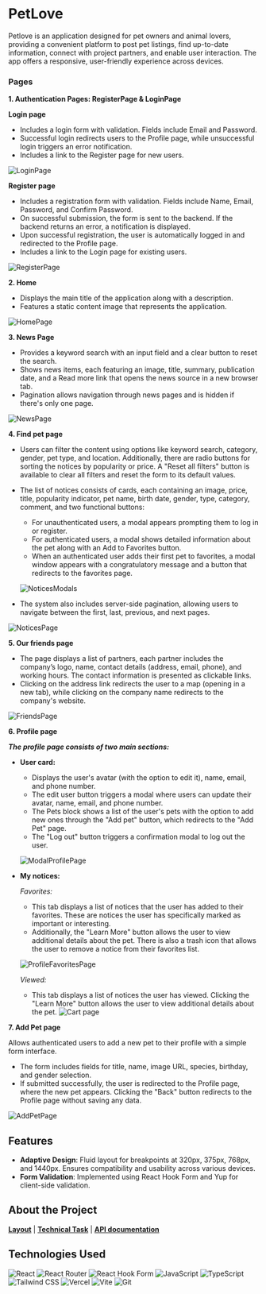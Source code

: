 # PetLove

Petlove is an application designed for pet owners and animal lovers, providing a
convenient platform to post pet listings, find up-to-date information, connect
with project partners, and enable user interaction. The app offers a responsive,
user-friendly experience across devices.

### Pages

**1. Authentication Pages: RegisterPage & LoginPage**

**Login page**

- Includes a login form with validation. Fields include Email and Password.
- Successful login redirects users to the Profile page, while unsuccessful login
  triggers an error notification.
- Includes a link to the Register page for new users.

![LoginPage](./public/1.webp)

**Register page**

- Includes a registration form with validation. Fields include Name, Email,
  Password, and Confirm Password.
- On successful submission, the form is sent to the backend. If the backend
  returns an error, a notification is displayed.
- Upon successful registration, the user is automatically logged in and
  redirected to the Profile page.
- Includes a link to the Login page for existing users.

![RegisterPage](./public/2.webp)

**2. Home**

- Displays the main title of the application along with a description.
- Features a static content image that represents the application.

![HomePage](./public/3.webp)

**3. News Page**

- Provides a keyword search with an input field and a clear button to reset the
  search.
- Shows news items, each featuring an image, title, summary, publication date,
  and a Read more link that opens the news source in a new browser tab.
- Pagination allows navigation through news pages and is hidden if there's only
  one page.

![NewsPage](./public/4.webp)

**4. Find pet page**

- Users can filter the content using options like keyword search, category,
  gender, pet type, and location. Additionally, there are radio buttons for
  sorting the notices by popularity or price. A "Reset all filters" button is
  available to clear all filters and reset the form to its default values.
- The list of notices consists of cards, each containing an image, price, title,
  popularity indicator, pet name, birth date, gender, type, category, comment,
  and two functional buttons:

    - For unauthenticated users, a modal appears prompting them to log in or register.
    - For authenticated users, a modal shows detailed information about the pet along with an Add to Favorites button.
    - When an authenticated user adds their first pet to favorites, a modal window appears with a congratulatory message and a button that redirects to the favorites page.

  ![NoticesModals](./public/5-1.webp)

- The system also includes server-side pagination, allowing users to navigate
  between the first, last, previous, and next pages.

![NoticesPage](./public/5.webp)

**5. Our friends page**

- The page displays a list of partners, each partner includes the company’s
  logo, name, contact details (address, email, phone), and working hours. The
  contact information is presented as clickable links.
- Clicking on the address link redirects the user to a map (opening in a new
  tab), while clicking on the company name redirects to the company's website.

![FriendsPage](./public/6.webp)

**6. Profile page**

**_The profile page consists of two main sections:_**

- **User card:**
  * Displays the user's avatar (with the option to edit it), name, email, and phone number.
  * The edit user button triggers a modal where users can update their avatar, name, email, and phone number.
  * The Pets block shows a list of the user's pets with the option to add new ones through the "Add pet" button, which redirects to the "Add Pet" page.
  * The "Log out" button triggers a confirmation modal to log out the user.

  ![ModalProfilePage](./public/7.webp)

- **My notices:**
  
   _Favorites:_
    - This tab displays a list of notices that the user has added to their favorites. These are notices the user has specifically marked as important or interesting. 
    - Additionally, the "Learn More" button allows the user to view additional details about the pet. There is also a trash icon that allows the user to remove a notice from their favorites list.
    
    ![ProfileFavoritesPage](./public/7-1.webp)

  _Viewed:_
    - This tab displays a list of notices the user has viewed. Clicking the "Learn More" button allows the user to view additional details about the pet.
![Cart page](./public/7-2.webp)

**7. Add Pet page**

Allows authenticated users to add a new pet to their profile with a simple form
interface.

- The form includes fields for title, name, image URL, species, birthday, and
  gender selection.
- If submitted successfully, the user is redirected to the Profile page, where
  the new pet appears. Clicking the "Back" button redirects to the Profile page
  without saving any data.

![AddPetPage](./public/8.webp)

## Features

- **Adaptive Design**: Fluid layout for breakpoints at 320px, 375px, 768px, and
  1440px. Ensures compatibility and usability across various devices.
- **Form Validation**: Implemented using React Hook Form and Yup for client-side
  validation.

## About the Project

[**Layout**](https://www.figma.com/file/puMNfZVg4YI8UZoJ1QiLLi/Petl%F0%9F%92%9Bve?type=design&node-id=55838-750&mode=design&t=Xg1IwIcKebTl5xGs-0)
|
[**Technical Task**](https://docs.google.com/spreadsheets/d/1DmQUeGZy_oaXN6yn69ORLzou1ZQRyTMlrAqPSit_clw/edit?gid=1134921873#gid=1134921873)
| [**API documentation**](https://petlove.b.goit.study/api-docs/)

## Technologies Used

![React](https://img.shields.io/badge/react-%2320232a.svg?style=for-the-badge&logo=react&logoColor=%2361DAFB)
![React Router](https://img.shields.io/badge/React_Router-CA4245?style=for-the-badge&logo=react-router&logoColor=white)
![React Hook Form](https://img.shields.io/badge/React%20Hook%20Form-%23EC5990.svg?style=for-the-badge&logo=reacthookform&logoColor=white)
![JavaScript](https://img.shields.io/badge/JavaScript-323330?style=for-the-badge&logo=javascript&logoColor=F7DF1E)
![TypeScript](https://img.shields.io/badge/typescript-%23007ACC.svg?style=for-the-badge&logo=typescript&logoColor=white)
![Tailwind CSS](https://img.shields.io/badge/tailwindcss-%2338B2AC.svg?style=for-the-badge&logo=tailwind-css&logoColor=white)
![Vercel](https://img.shields.io/badge/vercel-%23000000.svg?style=for-the-badge&logo=vercel&logoColor=white)
![Vite](https://img.shields.io/badge/vite-%23646CFF.svg?style=for-the-badge&logo=vite&logoColor=white)
![Git](https://img.shields.io/badge/git-%23F05033.svg?style=for-the-badge&logo=git&logoColor=white)
